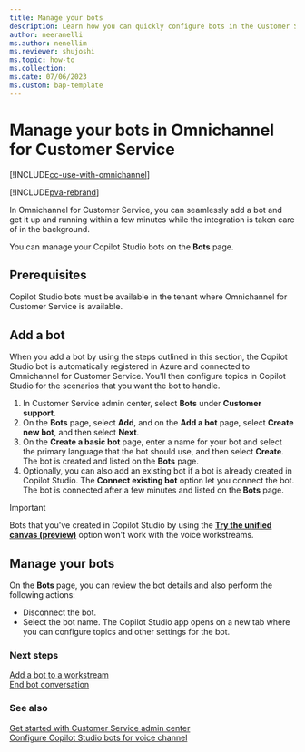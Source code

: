 ```yaml
---
title: Manage your bots
description: Learn how you can quickly configure bots in the Customer Service admin center.
author: neeranelli
ms.author: nenellim
ms.reviewer: shujoshi
ms.topic: how-to 
ms.collection: 
ms.date: 07/06/2023
ms.custom: bap-template
---
```


# Manage your bots in Omnichannel for Customer Service

[!INCLUDE[cc-use-with-omnichannel](../../includes/cc-use-with-omnichannel.md)]

[!INCLUDE[pva-rebrand](../../includes/cc-pva-rebrand.md)]

In Omnichannel for Customer Service, you can seamlessly add a bot and get it up and running within a few minutes while the integration is taken care of in the background.

You can manage your Copilot Studio bots on the **Bots** page.

## Prerequisites

Copilot Studio bots must be available in the tenant where Omnichannel for Customer Service is available.

## Add a bot

When you add a bot by using the steps outlined in this section, the Copilot Studio bot is automatically registered in Azure and connected to Omnichannel for Customer Service. You'll then configure topics in Copilot Studio for the scenarios that you want the bot to handle.

1. In Customer Service admin center, select **Bots** under **Customer support**.
1. On the **Bots** page, select **Add**, and on the **Add a bot** page, select **Create new bot**, and then select **Next**.
1. On the **Create a basic bot** page, enter a name for your bot and select the primary language that the bot should use, and then select **Create**. The bot is created and listed on the **Bots** page.
1. Optionally, you can also add an existing bot if a bot is already created in Copilot Studio. The **Connect existing bot** option let you connect the bot. The bot is connected after a few minutes and listed on the **Bots** page.  

> [!IMPORTANT]
> Bots that you've created in Copilot Studio by using the [**Try the unified canvas (preview)**](/power-virtual-agents/authoring-first-bot) option won't work with the voice workstreams.

## Manage your bots

On the **Bots** page, you can review the bot details and also perform the following actions:

- Disconnect the bot.
- Select the bot name. The Copilot Studio app opens on a new tab where you can configure topics and other settings for the bot.

### Next steps

[Add a bot to a workstream](create-workstreams.md#add-a-bot-to-a-workstream)  
[End bot conversation](configure-bot-virtual-agent.md#end-bot-conversation)  

### See also

[Get started with Customer Service admin center](../cs-admin-center.md)  
[Configure Copilot Studio bots for voice channel](voice-channel-pva-bots.md)  
